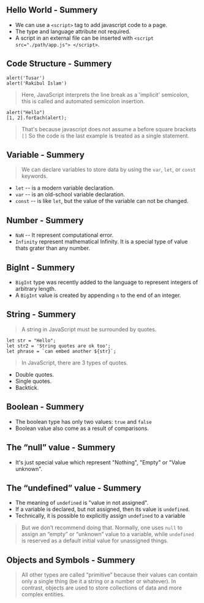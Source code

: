 ## Hello World - Summery

- We can use a `<script>` tag to add javascript code to a page.
- The type and language attribute not required.
- A script in an external file can be inserted with `<script src="./path/app.js"> </script>`.

## Code Structure - Summery
```
alert('Tusar')
alert('Rakibul Islam')
```
> Here, JavaScript interprets the line break as a 'implicit' semicolon, this is called and automated semicolon insertion.

```
alert("Hello")
[1, 2].forEach(alert);
```
> That's because javascript does not assume a before square brackets `[]` So the code is the last example is treated as a single statement. 

## Variable - Summery

> We can declare variables to store data by using the `var`, `let`, or `const` keywords.

- `let` -- is a modern variable declaration.
- `var` -- is an old-school variable declaration.
- `const` -- is like `let`, but the value of the variable can not be changed.

## Number - Summery
- `NaN` -- It represent computational error.
- `Infinity` represent mathematical Infinity. It is a special type of value thats grater than any number.

## BigInt - Summery
- `BigInt` type was recently added to the language to represent integers of arbitrary length.
- A `BigInt` value is created by appending `n` to the end of an integer.

## String - Summery
> A string in JavaScript must be surrounded by quotes.
```
let str = "Hello";
let str2 = 'String quotes are ok too';
let phrase = `can embed another ${str}`;
```
> In JavaScript, there are 3 types of quotes.
- Double quotes.
- Single quotes.
- Backtick.

## Boolean - Summery
- The boolean type has only two values: `true` and `false`
- Boolean value also come as a result of comparisons.

## The “null” value - Summery
- It's just special value which represent "Nothing", "Empty" or "Value unknown".

## The “undefined” value - Summery
- The meaning of `undefined` is "value in not assigned".
- If a variable is declared, but not assigned, then its value is `undefined`.
- Technically, it is possible to explicitly assign `undefined` to a variable
> But we don’t recommend doing that. Normally, one uses `null` to assign an “empty” or “unknown” value to a variable, while `undefined` is reserved as a default initial value for unassigned things.

## Objects and Symbols - Summery
> All other types are called “primitive” because their values can contain only a single thing (be it a string or a number or whatever). In contrast, objects are used to store collections of data and more complex entities.

